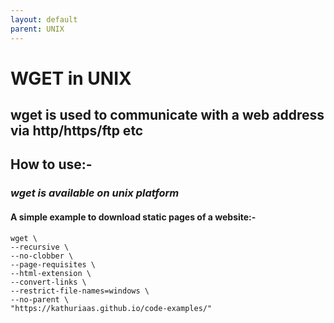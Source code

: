 ```yaml
---
layout: default
parent: UNIX
---
```

# WGET in UNIX

## wget is used to communicate with a web address via http/https/ftp etc

## How to use:-

### ***wget is available on unix platform***

#### A simple example to download static pages of a website:-

```shell
wget \
--recursive \
--no-clobber \
--page-requisites \
--html-extension \
--convert-links \
--restrict-file-names=windows \
--no-parent \
"https://kathuriaas.github.io/code-examples/"
```

